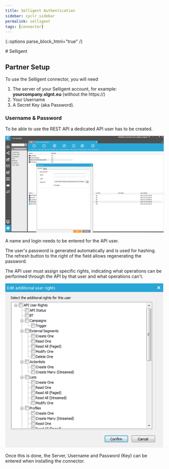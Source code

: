 ```yaml
---
title: Selligent Authentication
sidebar: cyclr_sidebar
permalink: selligent
tags: [connector]
---
```

{::options parse_block_html="true" /}
<section class="card py-5 my-5">
# Selligent

## Partner Setup

To use the Selligent connector, you will need 

1. The server of your Selligent account, for example: **yourcompany.slgnt.eu** (without the https://)
2. Your Username
3. A Secret Key (aka Password).

### Username & Password

To be able to use the REST API a dedicated API user has to be created.

![connector setup](./images/APIUserCreate.png)

A name and login needs to be entered for the API user. 

The user's password is generated automatically and is used for hashing. The refresh button to the right of the field allows regenerating the password.

The API user must assign specific rights, indicating what operations can be performed through the API by that user and what operations can't.

![connector setup](./images/APIUserRights.png)

Once this is done, the Server, Username and Password (Key) can be entered when installing the connector.

</section>
